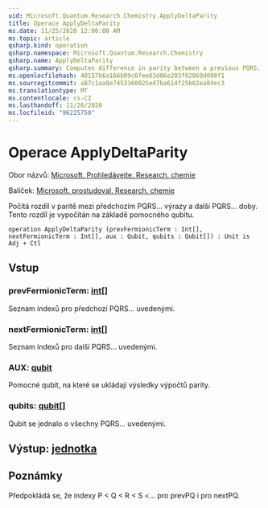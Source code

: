 ```yaml
---
uid: Microsoft.Quantum.Research.Chemistry.ApplyDeltaParity
title: Operace ApplyDeltaParity
ms.date: 11/25/2020 12:00:00 AM
ms.topic: article
qsharp.kind: operation
qsharp.namespace: Microsoft.Quantum.Research.Chemistry
qsharp.name: ApplyDeltaParity
qsharp.summary: Computes difference in parity between a previous PQRS... terms and the next PQRS... term. This difference is computed on a auxiliary qubit.
ms.openlocfilehash: 40157b6a166b09c6fee63d86e203f92069d008f1
ms.sourcegitcommit: a87c1aa8e7453360025e47ba614f25b02ea84ec3
ms.translationtype: MT
ms.contentlocale: cs-CZ
ms.lasthandoff: 11/26/2020
ms.locfileid: "96225750"
---
```

# <a name="applydeltaparity-operation"></a>Operace ApplyDeltaParity

Obor názvů: [Microsoft. Prohledávejte. Research. chemie](xref:Microsoft.Quantum.Research.Chemistry)

Balíček: [Microsoft. prostudoval. Research. chemie](https://nuget.org/packages/Microsoft.Quantum.Research.Chemistry)


Počítá rozdíl v paritě mezi předchozím PQRS... výrazy a další PQRS... doby. Tento rozdíl je vypočítán na základě pomocného qubitu.

```qsharp
operation ApplyDeltaParity (prevFermionicTerm : Int[], nextFermionicTerm : Int[], aux : Qubit, qubits : Qubit[]) : Unit is Adj + Ctl
```


## <a name="input"></a>Vstup

### <a name="prevfermionicterm--int"></a>prevFermionicTerm: [int](xref:microsoft.quantum.lang-ref.int)[]

Seznam indexů pro předchozí PQRS... uvedenými.


### <a name="nextfermionicterm--int"></a>nextFermionicTerm: [int](xref:microsoft.quantum.lang-ref.int)[]

Seznam indexů pro další PQRS... uvedenými.


### <a name="aux--qubit"></a>AUX: [qubit](xref:microsoft.quantum.lang-ref.qubit)

Pomocné qubit, na které se ukládají výsledky výpočtů parity.


### <a name="qubits--qubit"></a>qubits: [qubit](xref:microsoft.quantum.lang-ref.qubit)[]

Qubit se jednalo o všechny PQRS... uvedenými.



## <a name="output--unit"></a>Výstup: [jednotka](xref:microsoft.quantum.lang-ref.unit)



## <a name="remarks"></a>Poznámky

Předpokládá se, že indexy P < Q < R < S <... pro prevPQ i pro nextPQ.